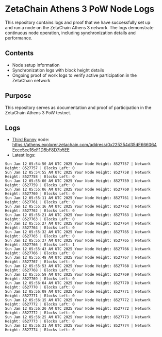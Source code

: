 # ZetaChain Athens 3 PoW Node Logs
This repository contains logs and proof that we have successfully set up and run a node on the ZetaChain Athens 3 network. The logs demonstrate continuous node operation, including synchronization details and performance.

## Contents
- Node setup information
- Synchronization logs with block height details
- Ongoing proof of work logs to verify active participation in the ZetaChain network

## Purpose
This repository serves as documentation and proof of participation in the ZetaChain Athens 3 PoW testnet.

## Logs

- [Third Bunny](https://thirdbunny.xyz/) node: https://athens.explorer.zetachain.com/address/0x225254d35dE666064Eccc5ce16eF1D8bF8D7b5EE
- Latest logs:
```
Sun Jan 12 05:54:50 AM UTC 2025 Your Node Height: 8527757 | Network Height: 8527757 | Blocks Left: 0
Sun Jan 12 05:54:55 AM UTC 2025 Your Node Height: 8527758 | Network Height: 8527758 | Blocks Left: 0
Sun Jan 12 05:55:00 AM UTC 2025 Your Node Height: 8527759 | Network Height: 8527759 | Blocks Left: 0
Sun Jan 12 05:55:06 AM UTC 2025 Your Node Height: 8527760 | Network Height: 8527760 | Blocks Left: 0
Sun Jan 12 05:55:11 AM UTC 2025 Your Node Height: 8527761 | Network Height: 8527761 | Blocks Left: 0
Sun Jan 12 05:55:16 AM UTC 2025 Your Node Height: 8527762 | Network Height: 8527762 | Blocks Left: 0
Sun Jan 12 05:55:21 AM UTC 2025 Your Node Height: 8527763 | Network Height: 8527763 | Blocks Left: 0
Sun Jan 12 05:55:27 AM UTC 2025 Your Node Height: 8527764 | Network Height: 8527764 | Blocks Left: 0
Sun Jan 12 05:55:32 AM UTC 2025 Your Node Height: 8527765 | Network Height: 8527765 | Blocks Left: 0
Sun Jan 12 05:55:37 AM UTC 2025 Your Node Height: 8527765 | Network Height: 8527766 | Blocks Left: 1
Sun Jan 12 05:55:43 AM UTC 2025 Your Node Height: 8527766 | Network Height: 8527766 | Blocks Left: 0
Sun Jan 12 05:55:48 AM UTC 2025 Your Node Height: 8527767 | Network Height: 8527767 | Blocks Left: 0
Sun Jan 12 05:55:53 AM UTC 2025 Your Node Height: 8527768 | Network Height: 8527768 | Blocks Left: 0
Sun Jan 12 05:55:59 AM UTC 2025 Your Node Height: 8527769 | Network Height: 8527769 | Blocks Left: 0
Sun Jan 12 05:56:04 AM UTC 2025 Your Node Height: 8527770 | Network Height: 8527770 | Blocks Left: 0
Sun Jan 12 05:56:09 AM UTC 2025 Your Node Height: 8527771 | Network Height: 8527771 | Blocks Left: 0
Sun Jan 12 05:56:15 AM UTC 2025 Your Node Height: 8527772 | Network Height: 8527772 | Blocks Left: 0
Sun Jan 12 05:56:20 AM UTC 2025 Your Node Height: 8527772 | Network Height: 8527772 | Blocks Left: 0
Sun Jan 12 05:56:25 AM UTC 2025 Your Node Height: 8527773 | Network Height: 8527773 | Blocks Left: 0
Sun Jan 12 05:56:31 AM UTC 2025 Your Node Height: 8527774 | Network Height: 8527774 | Blocks Left: 0
```
